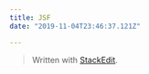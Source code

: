 ```yaml
---
title: JSF 
date: "2019-11-04T23:46:37.121Z"

---
```



> Written with [StackEdit](https://stackedit.io/).
<!--stackedit_data:
eyJoaXN0b3J5IjpbLTEwMzc0ODkzODZdfQ==
-->